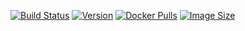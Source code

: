 
[![Build Status](https://github.com/jauderho/dockerfiles/workflows/opentofu/badge.svg)](https://github.com/jauderho/dockerfiles/actions)
[![Version](https://img.shields.io/docker/v/jauderho/opentofu/latest)](https://github.com/opentofu/opentofu)
[![Docker Pulls](https://img.shields.io/docker/pulls/jauderho/opentofu)](https://hub.docker.com/r/jauderho/opentofu/)
[![Image Size](https://img.shields.io/docker/image-size/jauderho/opentofu/latest)](https://hub.docker.com/r/jauderho/opentofu/)

